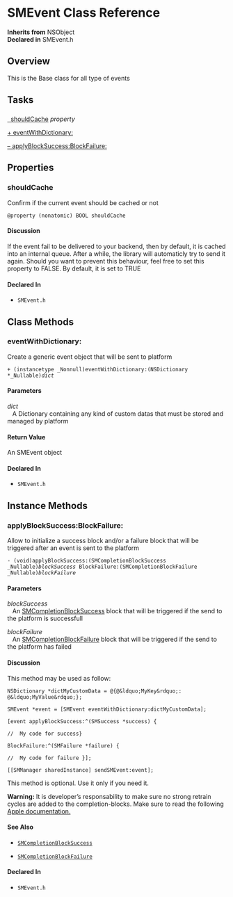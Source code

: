 # SMEvent Class Reference

**Inherits from** NSObject  
**Declared in** SMEvent.h  

## Overview

This is the Base class for all type of events

## Tasks

### 

[&nbsp;&nbsp;shouldCache](#/api/name/shouldCache) *property* 

[+&nbsp;eventWithDictionary:](#/api/name/eventWithDictionary:)  

[&ndash;&nbsp;applyBlockSuccess:BlockFailure:](#/api/name/applyBlockSuccess:BlockFailure:)  

## Properties

<a name="/api/name/shouldCache" title="shouldCache"></a>
### shouldCache

Confirm if the current event should be cached or not

<code>@property (nonatomic) BOOL shouldCache</code>

#### Discussion
If the event fail to be delivered to your backend, then by default, it is cached into an internal queue.
After a while, the library will automaticly try to send it again.
Should you want to prevent this behaviour, feel free to set this property to FALSE.
By default, it is set to TRUE

#### Declared In
* `SMEvent.h`

<a title="Class Methods" name="class_methods"></a>
## Class Methods

<a name="/api/name/eventWithDictionary:" title="eventWithDictionary:"></a>
### eventWithDictionary:

Create a generic event object that will be sent to platform

<code>+ (instancetype _Nonnull)eventWithDictionary:(NSDictionary *_Nullable)*dict*</code>

#### Parameters

*dict*  
&nbsp;&nbsp;&nbsp;A Dictionary containing any kind of custom datas that must be stored and managed by platform  

#### Return Value
An SMEvent object

#### Declared In
* `SMEvent.h`

<a title="Instance Methods" name="instance_methods"></a>
## Instance Methods

<a name="/api/name/applyBlockSuccess:BlockFailure:" title="applyBlockSuccess:BlockFailure:"></a>
### applyBlockSuccess:BlockFailure:

Allow to initialize a success block and/or a failure block that will be triggered after an event is sent to the platform

<code>- (void)applyBlockSuccess:(SMCompletionBlockSuccess _Nullable)*blockSuccess* BlockFailure:(SMCompletionBlockFailure _Nullable)*blockFailure*</code>

#### Parameters

*blockSuccess*  
&nbsp;&nbsp;&nbsp;An <a href="../Blocks/SMCompletionBlockSuccess.md">SMCompletionBlockSuccess</a> block that will be triggered if the send to the platform is successfull  

*blockFailure*  
&nbsp;&nbsp;&nbsp;An <a href="../Blocks/SMCompletionBlockFailure.md">SMCompletionBlockFailure</a> block that will be triggered if the send to the platform has failed  

#### Discussion
This method may be used as follow:

```
NSDictionary *dictMyCustomData = @{@&ldquo;MyKey&rdquo;: @&ldquo;MyValue&rdquo;};

SMEvent *event = [SMEvent eventWithDictionary:dictMyCustomData];

[event applyBlockSuccess:^(SMSuccess *success) {

//  My code for success}

BlockFailure:^(SMFailure *failure) {

//  My code for failure }];

[[SMManager sharedInstance] sendSMEvent:event];
```

This method is optional. Use it only if you need it.

<strong>Warning:</strong> It is developer&rsquo;s responsability to make sure no strong retrain cycles are added to the completion-blocks.
Make sure to read the following <a href="https://developer.apple.com/library/ios/documentation/Cocoa/Conceptual/ProgrammingWithObjectiveC/WorkingwithBlocks/WorkingwithBlocks.md#//apple_ref/doc/uid/TP40011210-CH8-SW16">Apple documentation.</a>

#### See Also

* <code><a href="../Blocks/SMCompletionBlockSuccess.md">SMCompletionBlockSuccess</a></code>

* <code><a href="../Blocks/SMCompletionBlockFailure.md">SMCompletionBlockFailure</a></code>

#### Declared In
* `SMEvent.h`

